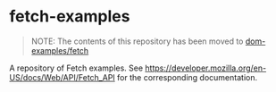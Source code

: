 # fetch-examples

> NOTE: The contents of this repository has been moved to [dom-examples/fetch](https://github.com/mdn/dom-examples/tree/master/fetch)

A repository of Fetch examples. See https://developer.mozilla.org/en-US/docs/Web/API/Fetch_API for the corresponding documentation.
